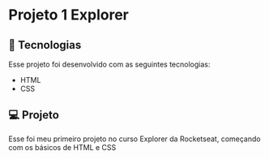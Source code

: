 # Projeto 1 Explorer
## 🚀 Tecnologias

Esse projeto foi desenvolvido com as seguintes tecnologias:

- HTML
- CSS
  
## 💻 Projeto

Esse foi meu primeiro projeto no curso Explorer da Rocketseat, começando com os básicos de HTML e CSS
